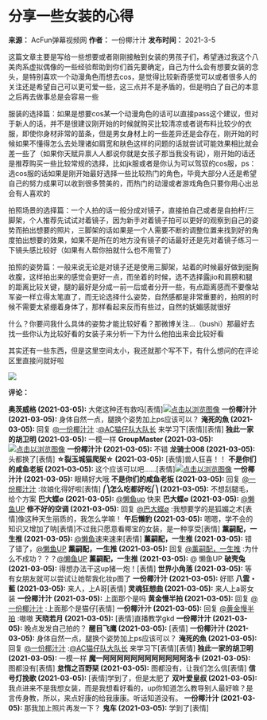 # 分享一些女装的心得

**来源：** AcFun弹幕视频网
**作者：** 一份椰汁汁
**发布时间：** 2021-3-5

这篇文章主要是写给一些想要或者刚刚接触到女装的男孩子们，希望通过我这个八美肉系虚拟偶像的一些经验帮助到你们首先要确定，自己为什么会有想要女装的念头，是特别喜欢一个动漫角色而想去cos，是觉得比较新奇感觉可以或者很多人的关注还是希望自己可以更可爱一些，这三点并不是矛盾的，但是明白了自己的本意之后再去做事总是会容易一些

服装的选择篇：如果是想要cos某一个动漫角色的话可以直接pass这个建议，但对于新人的话，并不是很建议刚开始的时候就购买比较清凉或者说布料比较少的衣服，即使你身材非常的苗条，但是男女身材上的一些差异还是会存在，刚开始的时候如果不懂得怎么去处理诸如肩宽和肤色这样的问题的话就尝试可能效果相比就会差一些了（如果你天赋异禀人人都说你就是女孩子那当我没有说），刚开始的话还是推荐购买一些比较常规的选择，比如jk服或者是你认为可以驾驭的cos服，ps：选cos服的话如果是刚开始最好选择一些比较热门的角色，毕竟大部分人还是希望自己的努力成果可以收到很多赞美的，而热门的动漫或者游戏角色只要你用心出总会有人喜欢的

拍照场景的选择篇：一个人拍的话一般分成对镜子，直接拍自己或者是自拍杆/三脚架，个人推荐先试试对着镜子，因为新手对着镜子拍可以更好的观察到自己的姿势而拍出想要的照片，三脚架的话如果是一个人需要不断的调整位置来找到好的角度拍出想要的效果，如果不是所在的地方没有镜子的话最好还是先对着镜子练习一下镜头感比较好（如果有人帮你拍就什么也不用管了）

拍照的姿势篇：一般来说无论是对镜子还是使用三脚架，站着的时候最好做到挺胸收腹，这样拍出来的感觉会更好一点，而坐着的时候，选不选择露jio和肩膀和腿的距离比较关键，腿的最好是分成一前一后或者分开一些，有点距离感而不要像站军姿一样立得太笔直了，而无论选择什么姿势，自然感都是非常重要的，拍照的时候不需要太紧绷着身体了，那样看起来反而有些过，自然的妩媚感就很好

什么？你要问我什么具体的姿势才能比较好看？那微博关注...（bushi）那最好去找一些你认为比较好看的女装子来分析一下为什么他拍出来会比较好看

其实还有一些东西，但是这里空间太小，我还就那个写不下，有什么想问的在评论区里直接问就好啦

![](https://imgs.aixifan.com/content/2021_03_05/1614920116209.JPG)

**评论：**

**奥茨威格 (2021-03-05):** 大佬这种还有救吗\[表情\][![点击以浏览图像](https://imgs.aixifan.com/content/2021_03_05/1.6149231901261244E9.jpg)](https://imgs.aixifan.com/content/2021_03_05/1.6149231901261244E9.jpg "图片")
**一份椰汁汁 (2021-03-05):** 身体自然一点，腿换个姿势加上ps应该可以？
**淹死的魚 (2021-03-05):** 回复 [@一份椰汁汁](//www.acfun.cn/u/47200031) :[@AC猫仔队大队长](https://www.acfun.cn/u/1438120.aspx) 来学习下\[表情\]\[表情\]
**独此一家的胡卫明 (2021-03-05):** 一模一样
**GroupMaster (2021-03-05):** [![点击以浏览图像](https://imgs.aixifan.com/o_1f00m0enr1o92caa76sad3mm67.jpg)](https://imgs.aixifan.com/o_1f00m0enr1o92caa76sad3mm67.jpg "图片")
**一份椰汁汁 (2021-03-05):** 不错
**龙骑士008 (2021-03-05):** 头都换了\[表情\]
**☆裂玉城猫爬架☆ (2021-03-05):** \[表情\]兽人狂喜！！
**不是你们的咸鱼老板 (2021-03-05):** 这个应该可以吧……\[表情\][![点击以浏览图像](https://imgs.aixifan.com/content/2021_03_05/1614944195229.JPG)](https://imgs.aixifan.com/content/2021_03_05/1614944195229.JPG "图片")
**一份椰汁汁 (2021-03-05):** 眼睛好大哦
**不是你们的咸鱼老板 (2021-03-05):** 回复 [@一份椰汁汁](//www.acfun.cn/u/47200031) :妆娘化得好啦\[表情\]
**⎛⎞怎么吃都好吃⎛⎞ (2021-03-05):** 不想刮腿毛，给个方案
**巴大蝶∅ (2021-03-05):** [@懒鱼up](https://www.acfun.cn/u/0.aspx) 快来
**巴大蝶∅ (2021-03-05):** [@懒鱼UP](https://www.acfun.cn/u/6592529.aspx)
**修不好的空调 (2021-03-05):** 回复 [@巴大蝶∅](//www.acfun.cn/u/1331777) :我想要学的是狐媚之术\[表情\]像这种天生丽质的，我怎么学嘛！
**午后懒豹 (2021-03-05):** 嗯嗯，学不会的知识又增加了呐\[表情\]不过我只愿意看椰宝的女装，是一种享受\[表情\]
**薰嗣配，一生推 (2021-03-05):** [@懒鱼](https://www.acfun.cn/u/139192.aspx)速来速来\[表情\]
**薰嗣配，一生推 (2021-03-05):** 错了错了，[@懒鱼UP](https://www.acfun.cn/u/6592529.aspx)
**薰嗣配，一生推 (2021-03-05):** 回复 [@薰嗣配，一生推](//www.acfun.cn/u/674888) :为什么不成功？？？[@懒鱼UP](https://www.acfun.cn/u/6592529.aspx)
**薰嗣配，一生推 (2021-03-05):** @ 懒鱼UP
**破壳兔 (2021-03-05):** 得想办法干这up猪一炮！\[表情\]
**世界小角落 (2021-03-05):** 等有女朋友就可以尝试让她帮我化妆p图了
**一份椰汁汁 (2021-03-05):** 好耶
**八雲・藍 (2021-03-05):** 来人，上A哥\[表情\]
**灵魂狂想曲 (2021-03-05):** 来人上a哥女装
**一份椰汁汁 (2021-03-05):** 上面那个是吗
**黄金慢半拍 (2021-03-05):** 回复 [@一份椰汁汁](//www.acfun.cn/u/47200031) :上面那个是猫仔\[表情\]
**一份椰汁汁 (2021-03-05):** 回复 [@黄金慢半拍](//www.acfun.cn/u/531423) :嗷嗷
**天晓若月 (2021-03-05):** \[表情\]直播教学gkd
**一份椰汁汁 (2021-03-05):** 晚点发发自己拍的？
**醒目飞鹰 (2021-03-05):** \[表情\]
**一份椰汁汁 (2021-03-05):** 身体自然一点，腿换个姿势加上ps应该可以？
**淹死的魚 (2021-03-05):** 回复 [@一份椰汁汁](//www.acfun.cn/u/47200031) :[@AC猫仔队大队长](https://www.acfun.cn/u/1438120.aspx) 来学习下\[表情\]\[表情\]
**独此一家的胡卫明 (2021-03-05):** 一模一样
**魔一阿阿阿阿阿阿阿阿阿阿阿阿洛卡 (2021-03-05):** 图都没有\[表情\]
**怠惰之百野栞 (2021-03-05):** 图都没有，让我们怎么信\[表情\]
**信号灯挽歌 (2021-03-05):** \[表情\]学到了，但是太肥了
**双叶爱皇叔 (2021-03-05):** 我点进来不是我想女装，而是我想看好看的，up你知道怎么教导别人最好嘛？是言传身教，所以，来点好康的给我康康。听话知道没有。
**一份椰汁汁 (2021-03-05):** 那我加上照片再发一下？
**鬼车 (2021-03-05):** 学到了\[表情\]
